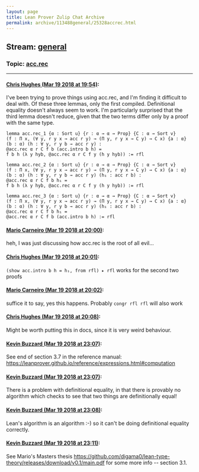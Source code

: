 ```yaml
---
layout: page
title: Lean Prover Zulip Chat Archive 
permalink: archive/113488general/25328accrec.html
---
```


## Stream: [general](index.html)
### Topic: [acc.rec](25328accrec.html)

---

#### [Chris Hughes (Mar 19 2018 at 19:54)](https://leanprover.zulipchat.com/#narrow/stream/113488-general/topic/acc.rec/near/123928942):
I've been trying to prove things using acc.rec, and I'm finding it difficult to deal with. Of these three lemmas, only the first compiled. Definitional equality doesn't always seem to work. I'm particularly surprised that the third lemma doesn't reduce, given that the two terms differ only by a proof with the same type.
```lean
lemma acc.rec_1 {α : Sort u} {r : α → α → Prop} {C : α → Sort v}
(f : Π x, (∀ y, r y x → acc r y) → (Π y, r y x → C y) → C x) {a : α}
(b : α) (h : ∀ y, r y b → acc r y) : 
@acc.rec α r C f b (acc.intro b h) = 
f b h (λ y hyb, @acc.rec α r C f y (h y hyb)) := rfl

lemma acc.rec_2 {α : Sort u} {r : α → α → Prop} {C : α → Sort v}
(f : Π x, (∀ y, r y x → acc r y) → (Π y, r y x → C y) → C x) {a : α}
(b : α) (h : ∀ y, r y b → acc r y) (h₁ : acc r b) : 
@acc.rec α r C f b h₁ = 
f b h (λ y hyb, @acc.rec α r C f y (h y hyb)) := rfl

lemma acc.rec_3 {α : Sort u} {r : α → α → Prop} {C : α → Sort v}
(f : Π x, (∀ y, r y x → acc r y) → (Π y, r y x → C y) → C x) {a : α}
(b : α) (h : ∀ y, r y b → acc r y) (h₁ : acc r b) : 
@acc.rec α r C f b h₁ = 
@acc.rec α r C f b (acc.intro b h) := rfl
```

#### [Mario Carneiro (Mar 19 2018 at 20:00)](https://leanprover.zulipchat.com/#narrow/stream/113488-general/topic/acc.rec/near/123929213):
heh, I was just discussing how acc.rec is the root of all evil...

#### [Chris Hughes (Mar 19 2018 at 20:01)](https://leanprover.zulipchat.com/#narrow/stream/113488-general/topic/acc.rec/near/123929240):
`(show acc.intro b h = h₁, from rfl) ▸ rfl` works for the second two proofs

#### [Mario Carneiro (Mar 19 2018 at 20:02)](https://leanprover.zulipchat.com/#narrow/stream/113488-general/topic/acc.rec/near/123929323):
suffice it to say, yes this happens. Probably `congr rfl rfl` will also work

#### [Chris Hughes (Mar 19 2018 at 20:08)](https://leanprover.zulipchat.com/#narrow/stream/113488-general/topic/acc.rec/near/123929578):
Might be worth putting this in docs, since it is very weird behaviour.

#### [Kevin Buzzard (Mar 19 2018 at 23:07)](https://leanprover.zulipchat.com/#narrow/stream/113488-general/topic/acc.rec/near/123936259):
See end of section 3.7 in the reference manual: https://leanprover.github.io/reference/expressions.html#computation

#### [Kevin Buzzard (Mar 19 2018 at 23:07)](https://leanprover.zulipchat.com/#narrow/stream/113488-general/topic/acc.rec/near/123936268):
There is a problem with definitional equality, in that there is provably no algorithm which checks to see that two things are definitionally equal!

#### [Kevin Buzzard (Mar 19 2018 at 23:08)](https://leanprover.zulipchat.com/#narrow/stream/113488-general/topic/acc.rec/near/123936316):
Lean's algorithm is an algorithm :-) so it can't be doing definitional equality correctly.

#### [Kevin Buzzard (Mar 19 2018 at 23:11)](https://leanprover.zulipchat.com/#narrow/stream/113488-general/topic/acc.rec/near/123936399):
See Mario's Masters thesis https://github.com/digama0/lean-type-theory/releases/download/v0.1/main.pdf for some more info -- section 3.1.

